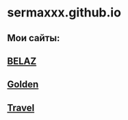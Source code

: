 # sermaxxx.github.io
## Мои сайты: 
## [BELAZ](https://sermaxxx.github.io/belaz/index.html)
## [Golden](https://sermaxxx.github.io/Golden/index.html)
## [Travel](https://sermaxxx.github.io/Travel/index.html)
